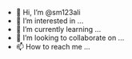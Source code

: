 - 👋 Hi, I’m @sm123ali
- 👀 I’m interested in ...
- 🌱 I’m currently learning ...
- 💞️ I’m looking to collaborate on ...
- 📫 How to reach me ...

<!---
sm123ali/sm123ali is a ✨ special ✨ repository because its `README.md` (this file) appears on your GitHub profile.
You can click the Preview link to take a look at your changes.
--->
